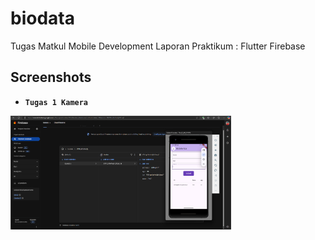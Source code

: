 # biodata

Tugas Matkul Mobile Development Laporan Praktikum : Flutter Firebase

## Screenshots

- **`Tugas 1 Kamera`**
<img alt="Kamera" src="https://github.com/candzon/biodata/blob/main/img.png?raw=true" width="70%">
